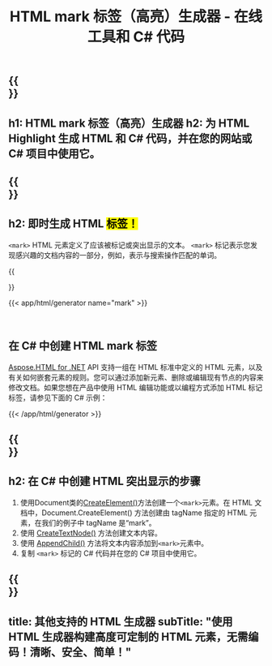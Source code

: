 ﻿---
translation: true
title: HTML mark 标签（高亮）生成器 - 在线工具和 C# 代码
template: /templates/_template-generators-child.md
description: 生成 HTML 标记标签(突出显示)，预览结果并将生成的 HTML 和 C# 代码复制到您的网站。
url: /net/generators/mark/
platformtag: net
family: html
generator: HTML Mark Tag Generator
element: HTML mark tag
tag: mark
---

{{<section banner>}}
---
h1: HTML mark 标签（高亮）生成器
h2: 为 HTML Highlight 生成 HTML 和 C# 代码，并在您的网站或 C# 项目中使用它。
---

{{<section overview>}}
---
h2: 即时生成 HTML <mark> 标签！
---

`<mark>` HTML 元素定义了应该被标记或突出显示的文本。 `<mark>` 标记表示您发现感兴趣的文档内容的一部分，例如，表示与搜索操作匹配的单词。

{{<section plugin>}}

{{< app/html/generator name="mark" >}}

<br>
<h2> 在 C# 中创建 HTML mark 标签</h2>

[Aspose.HTML for .NET](/html/{{lang.url-fragment}}net/) API 支持一组在 HTML 标准中定义的 HTML 元素，以及有关如何嵌套元素的规则。您可以通过添加新元素、删除或编辑现有节点的内容来修改文档。如果您想在产品中使用 HTML 编辑功能或以编程方式添加 HTML 标记标签，请参见下面的 C# 示例：

{{< /app/html/generator >}}

{{<section steps>}}
---
h2: 在 C# 中创建 HTML 突出显示的步骤
---

1. 使用Document类的[CreateElement()](https://reference.aspose.com/html/net/aspose.html.dom/document/createelement/)方法创建一个`<mark>`元素。在 HTML 文档中，Document.CreateElement() 方法创建由 tagName 指定的 HTML 元素，在我们的例子中 tagName 是“mark”。
2. 使用 [CreateTextNode()](https://reference.aspose.com/html/net/aspose.html.dom/document/createtextnode/) 方法创建文本内容。
3. 使用 [AppendChild()](https://reference.aspose.com/html/net/aspose.html.dom/node/appendchild/) 方法将文本内容添加到`<mark>`元素中。
4. 复制 `<mark>` 标记的 C# 代码并在您的 C# 项目中使用它。

{{<section other-generators>}}
---
title: 其他支持的 HTML 生成器
subTitle: "使用 HTML 生成器构建高度可定制的 HTML 元素，无需编码！清晰、安全、简单！"
---